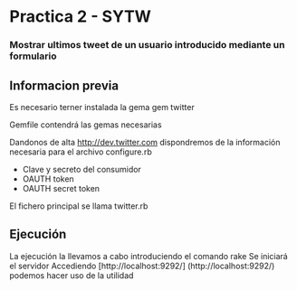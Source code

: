 # Practica 2 - SYTW

### Mostrar ultimos tweet de un usuario introducido mediante un formulario

## Informacion previa

Es necesario terner instalada la gema gem twitter

Gemfile contendrá las gemas necesarias

Dandonos de alta http://dev.twitter.com dispondremos de la información necesaria para el archivo configure.rb
   - Clave y secreto del consumidor
   - OAUTH token
   - OAUTH secret token

El fichero principal se llama twitter.rb

## Ejecución

  La ejecución la llevamos a cabo introduciendo el comando rake
  Se iniciará el servidor
  Accediendo [http://localhost:9292/] (http://localhost:9292/) podemos hacer uso de la utilidad

